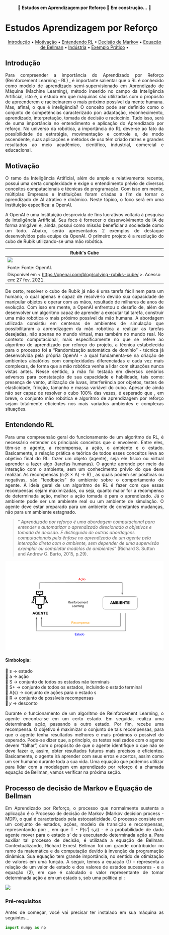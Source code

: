 <h4 align="center"> 
	🚧  Estudos em Aprendizagem por Reforço 🚀 Em construção...  🚧
</h4>

# Estudos Aprendizagem por Reforço
<p align="center">
 <a href="#introducao">Introdução</a> •
 <a href="#motivacao">Motivação</a> • 
 <a href="#rl">Entendendo RL</a> • 
 <a href="#markov">Decisão de Markov</a> • 
 <a href="#bellman">Equação de Bellman</a> • 
 <a href="#industria">Indústria</a>  • 
 <a href="#exemplo">Exemplo Prático</a> • 
</p>

## Introdução
<p align="justify">Para compreender a importância do Aprendizado por Reforço (Reinforcement Learning - RL) , é importante salientar que o RL é conhecido como modelo de aprendizado semi-supervisionado em Aprendizado de Máquina (Machine Learning), método inserido no campo da Inteligência Artificial, isto é, o estudo em que máquinas são utilizadas com o propósito de apreenderem e raciocinarem o mais próximo possível da mente humana. Mas, afinal, o que é inteligência? O conceito pode ser definido como o conjunto de competências caracterizado por: adaptação, reconhecimento, aprendizado, interpretação, tomada de decisão e raciocínio. Tudo isso, será de suma importância no entendimento e aplicação do Aprendizado por reforço. No universo da robótica, a importância do RL deve-se ao fato da possibilidade de estratégia, movimentação e controle e, de modo ascendente, suas aplicações e métodos de uso têm criado raízes e grandes resultados ao meio acadêmico, científico, industrial, comercial e educacional.</p>

## Motivação
<p align="justify">O ramo da Inteligência Artificial, além de amplo e relativamente recente, possui uma certa complexidade e exige o entendimento prévio de diversos conceitos computacionais e técnicas de programação. Com isso em mente, múltiplas Empresas e Instituições foram criadas a fim de tornar o aprendizado de AI atrativo e dinâmico. Neste tópico, o foco será em uma Instituição específica: a OpenAI.</p>

<p align="justify">A OpenAI é uma Instituição desprovida de fins lucrativos voltada à pesquisa de Inteligência Artificial. Seu foco é fornecer o desenvolvimento de IA de forma amigável e, ainda, possui como missão beneficiar a sociedade como um todo. Abaixo, serão apresentados 2 exemplos de destaque desenvolvidos pela equipe da OpenAI. 
	O primeiro projeto é a resolução do cubo de Rubik utilizando-se uma mão robótica.</p>

| Rubik's Cube |
| ------------ |
| <img src="https://cdn.openai.com/solving-rubiks-cube/images/dr.jpg" width="500">|
| Fonte: Fonte: OpenAI.
Disponível em < https://openai.com/blog/solving-rubiks-cube/ >. Acesso em: 27 fev. 2021. |

<p align="justify">De certo, resolver o cubo de Rubik já não é uma tarefa fácil nem para um humano, o qual apenas é capaz de resolvê-lo devido sua capacidade de manipular objetos e operar com as mãos, resultado de milhares de anos de evolução. Com isso em mente, a OpenAI enfrentou o desafio de, além de desenvolver um algoritmo capaz de aprender a executar tal tarefa, construir uma mão robótica o mais próximo possível da mão humana. A abordagem utilizada consistiu em centenas de ambientes de simulação que possibilitaram a aprendizagem da mão robótica a realizar as tarefas desejadas, não apenas no mundo virtual, mas também no mundo real. No contexto computacional, mais especificamente no que se refere ao algoritmo de aprendizado por reforço do projeto, a técnica estabelecida para o processo foi a “Randomização automática de domínio” - técnica já desenvolvida pela própria OpenAI - a qual fundamenta-se na criação de ambientes aleatórios com complexidades diferenciadas e cada vez mais complexas, de forma que a mão robótica venha a lidar com situações nunca vistas antes. Nesse sentido, a mão foi testada em diversos cenários adversos para constatação de sua capacidade e habilidade, tais como: presença de vento, utilização de luvas, interferência por objetos, testes de elasticidade, fricção, tamanho e massa variável do cubo. Apesar de ainda não ser capaz de resolver o cubo 100% das vezes, é esperado que , em breve,  o conjunto mão robótica e algoritmo de aprendizagem por reforço sejam totalmente eficientes nos mais variados ambientes e complexas situações.</p>

## Entendendo RL
<p align="justify">Para uma compreensão geral do funcionamento de um algoritmo de RL, é necessário entender os principais conceitos que o envolvem. Entre eles, têm-se o agente, a recompensa, a ação, o ambiente e o estado. Basicamente, a relação prática e teórica de todos esses conceitos leva ao objetivo final do RL: fazer um objeto (agente), seja ele físico ou virtual aprender a fazer algo (tarefas humanas). O agente aprende por meio da interação com o ambiente, sem um conhecimento prévio do que deve realizar. As recompensas (r:(S × A) → R) , as quais podem ser  positivas ou negativas, são “feedbacks” do ambiente sobre o comportamento do agente. A ideia geral de um algoritmo de RL é fazer com que essas recompensas sejam maximizadas, ou seja, quanto maior for a recompensa de determinada ação, melhor a ação tomada é para o aprendizado. Já o ambiente pode ser um ambiente real ou um ambiente de simulação. O agente deve estar preparado para um ambiente de constantes mudanças, não para um ambiente estagnado.</p>

>“ _Aprendizado por reforço é uma abordagem computacional para entender e automatizar o aprendizado direcionado a objetivos e tomada de decisão. É distinguido de outras abordagens computacionais pela ênfase no aprendizado de um agente pela interação direta com o ambiente, sem depender de uma supervisão exemplar ou completar modelos de ambientes_” (Richard S. Sutton and Andrew G. Barto, 2015, p.29).

![Aprendizado por reforço](https://github.com/glahr/estudos_aprendizagem_por_reforco/blob/main/aprendizado%20por%20reforco.png?raw=true)

#### Simbologia:

:small_orange_diamond: s → estado<br />
:small_orange_diamond: a →  ação<br />
:small_orange_diamond: S → conjunto de todos os estados não terminais<br />
:small_orange_diamond: S+ →  conjunto de todos os estados, incluindo o estado terminal<br />
:small_orange_diamond: A(s) →  conjunto de ações para o estado s<br />
:small_orange_diamond: R →  conjunto de possíveis recompensas<br />
:small_orange_diamond: 𝑦 → desconto<br />

<p align="justify">Durante o  funcionamento de um algoritmo de Reinforcement Learning,  o agente encontra-se em um certo estado. Em seguida, realiza uma determinada ação, passando a outro estado. Por fim, recebe uma recompensa. O objetivo é maximizar o conjunto de tais recompensas, para que o agente tenha resultados melhores e mais próximos o possível do esperado. Pode-se dizer que, a princípio, os testes realizados com o agente devem “falhar”, com o propósito de que o agente identifique o que não se deve fazer e, assim, obter resultados futuros mais precisos e eficientes. Basicamente, o agente irá aprender com seus erros e acertos, assim como um ser humano durante toda a sua vida. Uma equação que podemos utilizar para lidar com a modelagem em aprendizado por reforço é a chamada equação de Bellman, vamos verificar na próxima seção.</p>

## Processo de decisão de Markov e Equação de Bellman

<p align="justify">Em Aprendizado por Reforço, o processo que normalmente sustenta a aplicação é o Processo de decisão de Markov (Markov decision process - MDP), o qual é caracterizado pela estocasticidade. O processo consiste em um conjunto de estados, ações, modelo de transição e recompensas, representando por: <T,S,,A,R(s)>, em que T - P(s’| s,a) - é a probabilidade de dado agente mover para o estado s’ de s executando determinada ação a. Para auxiliar tal processo de decisão, é utilizada a equação de Bellman.
Contextualizando, Richard Ernest Bellman foi um grande contribuidor no ramo da matemática e da computação devido à invenção da programação dinâmica. Sua equação tem grande importância, no sentido de otimização de valores em uma função.
A seguir, temos a equação (1) - representa a relação de um valor de estado e dos valores de estados sucessores - e a equação (2), em que é calculado o valor representante de tomar determinada ação a em um estado s, sob uma política pi : </p>


<img src="https://render.githubusercontent.com/render/math?math=Q(s,a) = Q(s,a) + \alpha [R(s',a)+\gamma max_{a'} Q'(s',a') - Q(s,a)]">



### Pré-requisitos
<p align="justify">Antes de começar, você vai precisar ter instalado em sua máquina as seguintes...</p>





```python
import numpy as np 
```

